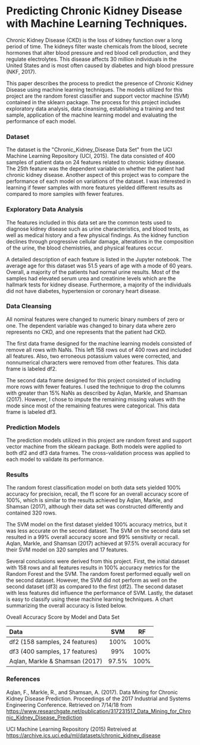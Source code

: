 # Predicting Chronic Kidney Disease with Machine Learning Techniques.
Chronic Kidney Disease (CKD) is the loss of kidney function over a long period of time. The kidneys filter waste chemicals from the blood, secrete hormones that alter blood pressure and red blood cell production, and they regulate electrolytes. This disease affects 30 million individuals in the United States and is most often caused by diabetes and high blood pressure (NKF, 2017).

This paper describes the process to predict the presence of Chronic Kidney Disease using machine learning techniques. The models utilized for this project are the random forest classifier and support vector machine (SVM) contained in the sklearn package. The process for this project includes exploratory data analysis, data cleansing, establishing a training and test sample, application of the machine learning model and evaluating the performance of each model.

### Dataset
The dataset is the "Chronic_Kidney_Disease Data Set" from the UCI Machine Learning Repository (UCI, 2015). The data consisted of 400 samples of patient data on 24 features related to chronic kidney disease. The 25th feature was the dependent variable on whether the patient had chronic kidney disease. Another aspect of this project was to compare the performance of each model on variations of the dataset. I was interested in learning if fewer samples with more features yielded different results as compared to more samples with fewer features.

### Exploratory Data Analysis
The features included in this data set are the common tests used to diagnose kidney disease such as urine characteristics, and blood tests, as well as medical history and a few physical findings. As the kidney function declines through progressive cellular damage, alterations in the composition of the urine, the blood chemistries, and physical features occur.

A detailed description of each feature is listed in the Jupyter notebook.  The average age for this dataset was 51.5 years of age with a mode of 60 years.  Overall, a majority of the patients had normal urine results. Most of the samples had elevated serum urea and creatinine levels which are the hallmark tests for kidney disease.  Furthermore, a majority of the individuals did not have diabetes, hypertension or coronary heart disease.

### Data Cleansing
All nominal features were changed to numeric binary numbers of zero or one.  The dependent variable was changed to binary data where zero represents no CKD, and one represents that the patient had CKD.

The first data frame designed for the machine learning models consisted of remove all rows with NaNs.  This left 158 rows out of 400 rows and included all features.  Also, two erroneous potassium values were corrected, and nonnumerical characters were removed from other features.  This data frame is labeled df2. 

The second data frame designed for this project consisted of including more rows with fewer features.   I used the technique to drop the columns with greater than 15% NaNs as described by Aqlan, Markle, and Shamsan (2017). However, I chose to impute the remaining missing values with the mode since most of the remaining features were categorical.  This data frame is labeled df3.

### Prediction Models
The prediction models utilized in this project are random forest and support vector machine from the sklearn package.  Both models were applied to both df2 and df3 data frames.  The cross-validation process was applied to each model to validate its performance.

### Results
The random forest classification model on both data sets yielded 100% accuracy for precision, recall, the f1 score for an overall accuracy score of 100%, which is similar to the results achieved by Aqlan, Markle, and Shamsan (2017), although their data set was constructed differently and contained 320 rows.

The SVM model on the first dataset yielded 100% accuracy metrics, but it was less accurate on the second dataset. The SVM on the second data set resulted in a 99% overall accuracy score and 99% sensitivity or recall. Aqlan, Markle, and Shamsan (2017) achieved at 97.5% overall accuracy for their SVM model on 320 samples and 17 features.

Several conclusions were derived from this project. First, the initial dataset with 158 rows and all features results in 100% accuracy metrics for the Random Forest and the SVM. The random forest performed equally well on the second dataset. However, the SVM did not perform as well on the second dataset (df3) as compared to the first (df2). The second dataset with less features did influence the performance of SVM. Lastly, the dataset is easy to classify using these machine learning techniques.  A chart summarizing the overall accuracy is listed below.

Oveall Accuracy Score by Model and Data Set

| Data | SVM | RF |
|:---|:---:|:---:|
| df2 (158 samples, 24 features) | 100% | 100% |
| df3 (400 samples, 17 features)| 99% | 100% |
| Aqlan, Markle & Shamsan (2017)|97.5%| 100% |

### References

Aqlan, F., Markle, R., and Shamsan, A. (2017).  Data Mining for Chronic Kidney Disease Prediction.  Proceedings of the 2017 Industrial and Systems Engineering Conference.  Retrieved on 7/14/18 from https://www.researchgate.net/publication/317231517_Data_Mining_for_Chronic_Kidney_Disease_Prediction

UCI Machine Learning Repository (2015) Retreived at https://archive.ics.uci.edu/ml/datasets/chronic_kidney_disease


